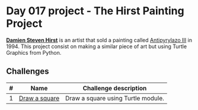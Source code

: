 # Day 017 project - The Hirst Painting Project

[**Damien Steven Hirst**](https://en.wikipedia.org/wiki/Damien_Hirst) is an artist that sold a painting called [Antipyrylazo III](https://www.mutualart.com/Artwork/Antipyrylazo-III/102045E3BB0B1487) in 1994. This project consist on making a similar piece of art but using Turtle Graphics from Python.

## Challenges

| # | Name | Challenge description |
| --- | --- | --- |
| 1 | [Draw a square](../challenges/challenge1.py) | Draw a square using Turtle module. |